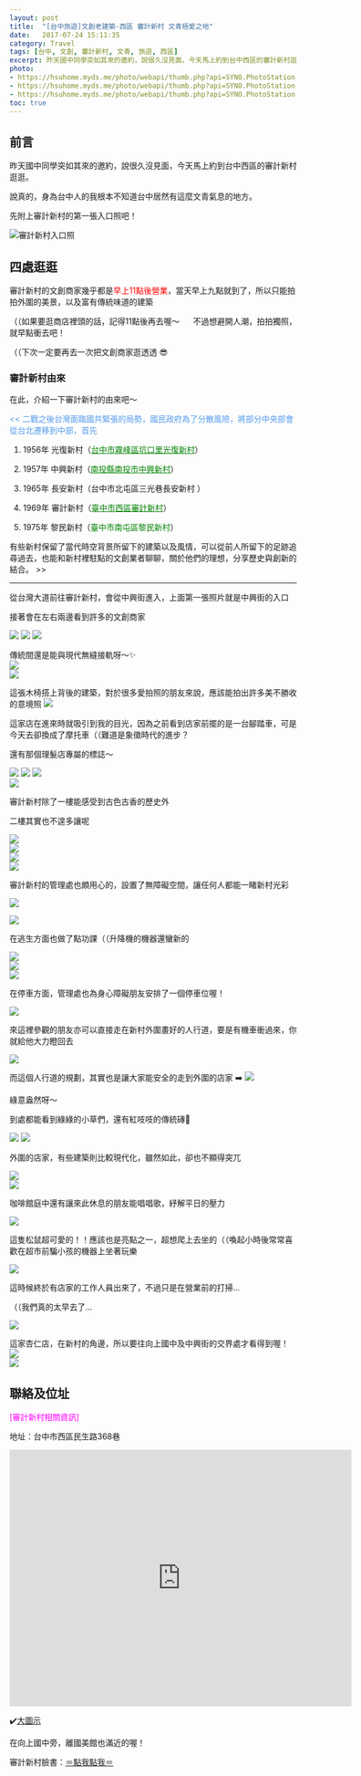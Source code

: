 ```yaml
---
layout: post
title:  "[台中旅遊]文創老建築-西區 審計新村 文青極愛之地"
date:   2017-07-24 15:11:35
category: Travel
tags: [台中, 文創, 審計新村, 文青, 旅遊, 西區]
excerpt: 昨天國中同學突如其來的邀約，說很久沒見面，今天馬上約到台中西區的審計新村逛逛。 說真的，身為台中人的我根本不知道台中居然有這麼文青氣息的地方...
photo: 
- https://hsuhome.myds.me/photo/webapi/thumb.php?api=SYNO.PhotoStation.Thumb&method=get&version=1&size=large&id=photo_4865786f426c6f672f3230313730373234e5afa9e8a888e696b0e69d91_31302e4a5047&rotate_version=0&mtime=1691933430&SynoToken=6609732a816d5c618821ef815c3e246c
- https://hsuhome.myds.me/photo/webapi/thumb.php?api=SYNO.PhotoStation.Thumb&method=get&version=1&size=large&id=photo_4865786f426c6f672f3230313730373234e5afa9e8a888e696b0e69d91_30392e4a5047&rotate_version=0&mtime=1691933413&SynoToken=6609732a816d5c618821ef815c3e246c
- https://hsuhome.myds.me/photo/webapi/thumb.php?api=SYNO.PhotoStation.Thumb&method=get&version=1&size=large&id=photo_4865786f426c6f672f3230313730373234e5afa9e8a888e696b0e69d91_32342e4a5047&rotate_version=0&mtime=1691933657&SynoToken=6609732a816d5c618821ef815c3e246c
toc: true
---
```



## 前言
昨天國中同學突如其來的邀約，說很久沒見面，今天馬上約到台中西區的審計新村逛逛。

說真的，身為台中人的我根本不知道台中居然有這麼文青氣息的地方。

先附上審計新村的第一張入口照吧！

<img class="imgBig" src="https://hsuhome.myds.me/photo/webapi/thumb.php?api=SYNO.PhotoStation.Thumb&method=get&version=1&size=large&id=photo_4865786f426c6f672f3230313730373234e5afa9e8a888e696b0e69d91_30312e4a5047&rotate_version=0&thumb_sig=2f766f6c756d65312f70686f746f2f4865786f426c6f672f3230313730373234e5afa9e8a888e696b0e69d912f30312e4a5047&mtime=1691933247&SynoToken=6609732a816d5c618821ef815c3e246c" alt="審計新村入口照" >



## 四處逛逛

審計新村的文創商家幾乎都是<font color="red">早上11點後營業</font>，當天早上九點就到了，所以只能拍拍外圍的美景，以及富有傳統味道的建築

（（如果要逛商店裡頭的話，記得11點後再去喔～
     不過想避開人潮，拍拍獨照，就早點衝去吧！

（（下次一定要再去一次把文創商家逛透透 😎


### 審計新村由來
在此，介紹一下審計新村的由來吧～

<p style="color:#549BED">
<<  二戰之後台灣面臨國共緊張的局勢，國民政府為了分散風險，將部分中央部會從台北遷移到中部，首先<br>

1) 1956年 光復新村（<a href="https://goo.gl/maps/gCoAigRYZRsdhGnM7" style="color:green">台中市霧峰區坑口里光復新村</a>）<br>

2) 1957年 中興新村（<a href="https://goo.gl/maps/NmtKzwUTNuujvDUw9" style="color:green">南投縣南投市中興新村</a>）<br>

3) 1965年 長安新村（台中市北屯區三光巷長安新村 ）<br>

4) 1969年 審計新村（<a href="https://goo.gl/maps/a5vhJpkMaePqw9ka9" style="color:green">臺中市西區審計新村</a>）<br>

5) 1975年 黎民新村（<a her="https://goo.gl/maps/ofBTvJriMcNnkC3z7" style="color:green">臺中市南屯區黎民新村</a>）<br>



有些新村保留了當代時空背景所留下的建築以及風情，可以從前人所留下的足跡追尋過去，也能和新村裡駐點的文創業者聊聊，關於他們的理想，分享歷史與創新的結合。 >>
</p>
<hr>

從台灣大道前往審計新村，會從中興街進入，上面第一張照片就是中興街的入口

接著會在左右兩邊看到許多的文創商家

<img class="imgBig" src="https://hsuhome.myds.me/photo/webapi/thumb.php?api=SYNO.PhotoStation.Thumb&method=get&version=1&size=large&id=photo_4865786f426c6f672f3230313730373234e5afa9e8a888e696b0e69d91_30322e4a5047&rotate_version=0&mtime=1691933276&SynoToken=6609732a816d5c618821ef815c3e246c">
<img class="imgBig" src="https://hsuhome.myds.me/photo/webapi/thumb.php?api=SYNO.PhotoStation.Thumb&method=get&version=1&size=large&id=photo_4865786f426c6f672f3230313730373234e5afa9e8a888e696b0e69d91_30332e4a5047&rotate_version=0&mtime=1691933296&SynoToken=6609732a816d5c618821ef815c3e246c">
<img class="imgBig" src="https://hsuhome.myds.me/photo/webapi/thumb.php?api=SYNO.PhotoStation.Thumb&method=get&version=1&size=large&id=photo_4865786f426c6f672f3230313730373234e5afa9e8a888e696b0e69d91_30342e4a5047&rotate_version=0&mtime=1691933310&SynoToken=6609732a816d5c618821ef815c3e246c">

傳統間還是能與現代無縫接軌呀～✨<br>
<img class="horizon_img" src="https://hsuhome.myds.me/photo/webapi/thumb.php?api=SYNO.PhotoStation.Thumb&method=get&version=1&size=large&id=photo_4865786f426c6f672f3230313730373234e5afa9e8a888e696b0e69d91_30352e4a5047&rotate_version=0&mtime=1691933326&SynoToken=6609732a816d5c618821ef815c3e246c"> <br>
<img class="imgBig" src="https://hsuhome.myds.me/photo/webapi/thumb.php?api=SYNO.PhotoStation.Thumb&method=get&version=1&size=large&id=photo_4865786f426c6f672f3230313730373234e5afa9e8a888e696b0e69d91_30362e4a5047&rotate_version=0&mtime=1691933344&SynoToken=6609732a816d5c618821ef815c3e246c">

這張木椅搭上背後的建築，對於很多愛拍照的朋友來說，應該能拍出許多美不勝收的意境照
<img class="imgBig" src="https://hsuhome.myds.me/photo/webapi/thumb.php?api=SYNO.PhotoStation.Thumb&method=get&version=1&size=large&id=photo_4865786f426c6f672f3230313730373234e5afa9e8a888e696b0e69d91_30372e4a5047&rotate_version=0&mtime=1691933367&SynoToken=6609732a816d5c618821ef815c3e246c">


這家店在進來時就吸引到我的目光，因為之前看到店家前擺的是一台腳踏車，可是今天去卻換成了摩托車（（難道是象徵時代的進步？

還有那個理髮店專屬的標誌～

<img class="imgBig" src="https://hsuhome.myds.me/photo/webapi/thumb.php?api=SYNO.PhotoStation.Thumb&method=get&version=1&size=large&id=photo_4865786f426c6f672f3230313730373234e5afa9e8a888e696b0e69d91_30382e4a5047&rotate_version=0&mtime=1691933392&SynoToken=6609732a816d5c618821ef815c3e246c">
<img class="imgBig" src="https://hsuhome.myds.me/photo/webapi/thumb.php?api=SYNO.PhotoStation.Thumb&method=get&version=1&size=large&id=photo_4865786f426c6f672f3230313730373234e5afa9e8a888e696b0e69d91_30392e4a5047&rotate_version=0&mtime=1691933413&SynoToken=6609732a816d5c618821ef815c3e246c">
<img class="imgBig" src="https://hsuhome.myds.me/photo/webapi/thumb.php?api=SYNO.PhotoStation.Thumb&method=get&version=1&size=large&id=photo_4865786f426c6f672f3230313730373234e5afa9e8a888e696b0e69d91_31302e4a5047&rotate_version=0&mtime=1691933430&SynoToken=6609732a816d5c618821ef815c3e246c"><br>
<img class="horizon_img" src="https://hsuhome.myds.me/photo/webapi/thumb.php?api=SYNO.PhotoStation.Thumb&method=get&version=1&size=large&id=photo_4865786f426c6f672f3230313730373234e5afa9e8a888e696b0e69d91_31312e4a5047&rotate_version=0&mtime=1691933446&SynoToken=6609732a816d5c618821ef815c3e246c"> <br>


審計新村除了一樓能感受到古色古香的歷史外

二樓其實也不遑多讓呢

<img class="horizon_img" src="https://hsuhome.myds.me/photo/webapi/thumb.php?api=SYNO.PhotoStation.Thumb&method=get&version=1&size=large&id=photo_4865786f426c6f672f3230313730373234e5afa9e8a888e696b0e69d91_31322e4a5047&rotate_version=0&mtime=1691933468&SynoToken=6609732a816d5c618821ef815c3e246c"><br>
<img class="horizon_img" src="https://hsuhome.myds.me/photo/webapi/thumb.php?api=SYNO.PhotoStation.Thumb&method=get&version=1&size=large&id=photo_4865786f426c6f672f3230313730373234e5afa9e8a888e696b0e69d91_31332e4a5047&rotate_version=0&mtime=1691933484&SynoToken=6609732a816d5c618821ef815c3e246c"><br>
<img class="imgBig" src="https://hsuhome.myds.me/photo/webapi/thumb.php?api=SYNO.PhotoStation.Thumb&method=get&version=1&size=large&id=photo_4865786f426c6f672f3230313730373234e5afa9e8a888e696b0e69d91_31342e4a5047&rotate_version=0&mtime=1691933503&SynoToken=6609732a816d5c618821ef815c3e246c"><br>
<img class="horizon_img" src="https://hsuhome.myds.me/photo/webapi/thumb.php?api=SYNO.PhotoStation.Thumb&method=get&version=1&size=large&id=photo_4865786f426c6f672f3230313730373234e5afa9e8a888e696b0e69d91_31352e4a5047&rotate_version=0&mtime=1691933519&SynoToken=6609732a816d5c618821ef815c3e246c"><br>


審計新村的管理處也頗用心的，設置了無障礙空間，讓任何人都能一睹新村光彩


<img class="horizon_img" src="https://hsuhome.myds.me/photo/webapi/thumb.php?api=SYNO.PhotoStation.Thumb&method=get&version=1&size=large&id=photo_4865786f426c6f672f3230313730373234e5afa9e8a888e696b0e69d91_31362e4a5047&rotate_version=0&mtime=1691933539&SynoToken=6609732a816d5c618821ef815c3e246c"><br>

<img class="horizon_img" src="https://hsuhome.myds.me/photo/webapi/thumb.php?api=SYNO.PhotoStation.Thumb&method=get&version=1&size=large&id=photo_4865786f426c6f672f3230313730373234e5afa9e8a888e696b0e69d91_31372e4a5047&rotate_version=0&mtime=1691933555&SynoToken=6609732a816d5c618821ef815c3e246c"><br>


在逃生方面也做了點功課（（升降機的機器還蠻新的


<img class="horizon_img" src="https://hsuhome.myds.me/photo/webapi/thumb.php?api=SYNO.PhotoStation.Thumb&method=get&version=1&size=large&id=photo_4865786f426c6f672f3230313730373234e5afa9e8a888e696b0e69d91_31382e4a5047&rotate_version=0&mtime=1691933568&SynoToken=6609732a816d5c618821ef815c3e246c"><br>
<img class="horizon_img" src="https://hsuhome.myds.me/photo/webapi/thumb.php?api=SYNO.PhotoStation.Thumb&method=get&version=1&size=large&id=photo_4865786f426c6f672f3230313730373234e5afa9e8a888e696b0e69d91_31392e4a5047&rotate_version=0&mtime=1691933576&SynoToken=6609732a816d5c618821ef815c3e246c"><br>
<img class="horizon_img"  src="https://hsuhome.myds.me/photo/webapi/thumb.php?api=SYNO.PhotoStation.Thumb&method=get&version=1&size=large&id=photo_4865786f426c6f672f3230313730373234e5afa9e8a888e696b0e69d91_32302e4a5047&rotate_version=0&mtime=1691933585&SynoToken=6609732a816d5c618821ef815c3e246c"><br>

在停車方面，管理處也為身心障礙朋友安排了一個停車位喔！

<img class="imgBig" src="https://hsuhome.myds.me/photo/webapi/thumb.php?api=SYNO.PhotoStation.Thumb&method=get&version=1&size=large&id=photo_4865786f426c6f672f3230313730373234e5afa9e8a888e696b0e69d91_32312e4a5047&rotate_version=0&mtime=1691933603&SynoToken=6609732a816d5c618821ef815c3e246c">

來這裡參觀的朋友亦可以直接走在新村外圍畫好的人行道，要是有機車衝過來，你就給他大力瞪回去

<img class="horizon_img" src="https://hsuhome.myds.me/photo/webapi/thumb.php?api=SYNO.PhotoStation.Thumb&method=get&version=1&size=large&id=photo_4865786f426c6f672f3230313730373234e5afa9e8a888e696b0e69d91_32322e4a5047&rotate_version=0&mtime=1691933618&SynoToken=6609732a816d5c618821ef815c3e246c"><br>

而這個人行道的規劃，其實也是讓大家能安全的走到外圍的店家
➡️
<img class="imgBig" src="https://hsuhome.myds.me/photo/webapi/thumb.php?api=SYNO.PhotoStation.Thumb&method=get&version=1&size=large&id=photo_4865786f426c6f672f3230313730373234e5afa9e8a888e696b0e69d91_32332e4a5047&rotate_version=0&mtime=1691933635&SynoToken=6609732a816d5c618821ef815c3e246c">


綠意盎然呀～

到處都能看到綠綠的小草們，還有紅吱吱的傳統磚🤩

<img class="imgBig" src="https://hsuhome.myds.me/photo/webapi/thumb.php?api=SYNO.PhotoStation.Thumb&method=get&version=1&size=large&id=photo_4865786f426c6f672f3230313730373234e5afa9e8a888e696b0e69d91_32342e4a5047&rotate_version=0&mtime=1691933657&SynoToken=6609732a816d5c618821ef815c3e246c">
<img class="imgBig" src="https://hsuhome.myds.me/photo/webapi/thumb.php?api=SYNO.PhotoStation.Thumb&method=get&version=1&size=large&id=photo_4865786f426c6f672f3230313730373234e5afa9e8a888e696b0e69d91_32352e4a5047&rotate_version=0&mtime=1691933675&SynoToken=6609732a816d5c618821ef815c3e246c">



外圍的店家，有些建築則比較現代化，雖然如此，卻也不顯得突兀

<img class="imgBig" src="https://hsuhome.myds.me/photo/webapi/thumb.php?api=SYNO.PhotoStation.Thumb&method=get&version=1&size=large&id=photo_4865786f426c6f672f3230313730373234e5afa9e8a888e696b0e69d91_32362e4a5047&rotate_version=0&mtime=1691933691&SynoToken=6609732a816d5c618821ef815c3e246c"><br>
<img class="horizon_img" src="https://hsuhome.myds.me/photo/webapi/thumb.php?api=SYNO.PhotoStation.Thumb&method=get&version=1&size=large&id=photo_4865786f426c6f672f3230313730373234e5afa9e8a888e696b0e69d91_32372e4a5047&rotate_version=0&mtime=1691933708&SynoToken=6609732a816d5c618821ef815c3e246c"><br>


咖啡館庭中還有讓來此休息的朋友能唱唱歌，紓解平日的壓力

<img class="imgBig" src="https://hsuhome.myds.me/photo/webapi/thumb.php?api=SYNO.PhotoStation.Thumb&method=get&version=1&size=large&id=photo_4865786f426c6f672f3230313730373234e5afa9e8a888e696b0e69d91_32382e4a5047&rotate_version=0&thumb_sig=2f766f6c756d65312f70686f746f2f4865786f426c6f672f3230313730373234e5afa9e8a888e696b0e69d912f32382e4a5047&mtime=1691933733&SynoToken=782b54bf6a9fcdf57b908879d13ae62d">

這隻松鼠超可愛的！！應該也是亮點之一，超想爬上去坐的（（喚起小時後常常喜歡在超市前騙小孩的機器上坐著玩樂

<img class="imgBig" src="https://hsuhome.myds.me/photo/webapi/thumb.php?api=SYNO.PhotoStation.Thumb&method=get&version=1&size=large&id=photo_4865786f426c6f672f3230313730373234e5afa9e8a888e696b0e69d91_32392e4a5047&rotate_version=0&thumb_sig=2f766f6c756d65312f70686f746f2f4865786f426c6f672f3230313730373234e5afa9e8a888e696b0e69d912f32392e4a5047&mtime=1691933751&SynoToken=782b54bf6a9fcdf57b908879d13ae62d">

這時候終於有店家的工作人員出來了，不過只是在營業前的打掃...

（（我們真的太早去了...

<img class="horizon_img" src="https://hsuhome.myds.me/photo/webapi/thumb.php?api=SYNO.PhotoStation.Thumb&method=get&version=1&size=large&id=photo_4865786f426c6f672f3230313730373234e5afa9e8a888e696b0e69d91_33302e4a5047&rotate_version=0&thumb_sig=2f766f6c756d65312f70686f746f2f4865786f426c6f672f3230313730373234e5afa9e8a888e696b0e69d912f33302e4a5047&mtime=1691933769&SynoToken=782b54bf6a9fcdf57b908879d13ae62d"><br>

這家杏仁店，在新村的角邊，所以要往向上國中及中興街的交界處才看得到喔！
<br>
<img class="horizon_img" src="https://hsuhome.myds.me/photo/webapi/thumb.php?api=SYNO.PhotoStation.Thumb&method=get&version=1&size=large&id=photo_4865786f426c6f672f3230313730373234e5afa9e8a888e696b0e69d91_33312e4a5047&rotate_version=0&thumb_sig=2f766f6c756d65312f70686f746f2f4865786f426c6f672f3230313730373234e5afa9e8a888e696b0e69d912f33312e4a5047&mtime=1691933784&SynoToken=782b54bf6a9fcdf57b908879d13ae62d"><br>
<img class="imgBig" src="https://hsuhome.myds.me/photo/webapi/thumb.php?api=SYNO.PhotoStation.Thumb&method=get&version=1&size=large&id=photo_4865786f426c6f672f3230313730373234e5afa9e8a888e696b0e69d91_33322e4a5047&rotate_version=0&thumb_sig=2f766f6c756d65312f70686f746f2f4865786f426c6f672f3230313730373234e5afa9e8a888e696b0e69d912f33322e4a5047&mtime=1691933797&SynoToken=782b54bf6a9fcdf57b908879d13ae62d">



## 聯絡及位址
<p style="color:#FF00FF">[審計新村相關資訊]</p>

地址：台中市西區民生路368巷
<iframe src="https://www.google.com/maps/embed?pb=!1m18!1m12!1m3!1d3640.773061097858!2d120.66037061486861!3d24.144606684396518!2m3!1f0!2f0!3f0!3m2!1i1024!2i768!4f13.1!3m3!1m2!1s0x34693da1c84a7d81%3A0x35303021355caa4f!2zNDAz5Y-w5Lit5biC6KW_5Y2A5rCR55Sf6LevMzY45be3!5e0!3m2!1szh-TW!2stw!4v1558757647030!5m2!1szh-TW!2stw" width="600" height="450" frameborder="0" style="border:0" allowfullscreen></iframe>


✔️[大圖示](www.google.com.tw/maps/place/403臺中市西區審計新村/@24.1446821,120.6607646,17z/data=!3m1!4b1!4m5!3m4!1s0x34693da1c316a1fb:0xb8b11e36e9d43bdf!8m2!3d24.1446821!4d120.6629533)

在向上國中旁，離國美館也滿近的喔！


審計新村臉書：[＝點我點我＝](www.facebook.com/AuditVillageTaichung/)
